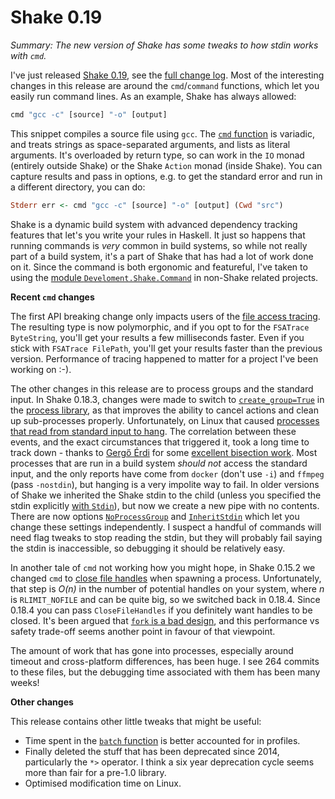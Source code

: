 # Shake 0.19

_Summary: The new version of Shake has some tweaks to how stdin works with `cmd`._

I've just released [Shake 0.19](https://shakebuild.com/), see the [full change log](https://github.com/ndmitchell/shake/blob/master/CHANGES.txt). Most of the interesting changes in this release are around the `cmd`/`command` functions, which let you easily run command lines. As an example, Shake has always allowed:

```haskell
cmd "gcc -c" [source] "-o" [output]
```

This snippet compiles a source file using `gcc`. The [`cmd` function](https://hackage.haskell.org/package/shake/docs/Development-Shake-Command.html#v:cmd) is variadic, and treats strings as space-separated arguments, and lists as literal arguments. It's overloaded by return type, so can work in the `IO` monad (entirely outside Shake) or the Shake `Action` monad (inside Shake). You can capture results and pass in options, e.g. to get the standard error and run in a different directory, you can do:

```haskell
Stderr err <- cmd "gcc -c" [source] "-o" [output] (Cwd "src")
```

Shake is a dynamic build system with advanced dependency tracking features that let's you write your rules in Haskell. It just so happens that running commands is _very_ common in build systems, so while not really part of a build system, it's a part of Shake that has had a lot of work done on it. Since the command is both ergonomic and featureful, I've taken to using the [module `Develoment.Shake.Command`](https://hackage.haskell.org/package/shake/docs/Development-Shake-Command.html) in non-Shake related projects.

**Recent `cmd` changes**

The first API breaking change only impacts users of the [file access tracing](https://neilmitchell.blogspot.com/2020/05/file-tracing.html). The resulting type is now polymorphic, and if you opt to for the `FSATrace ByteString`, you'll get your results a few milliseconds faster. Even if you stick with `FSATrace FilePath`, you'll get your results faster than the previous version. Performance of tracing happened to matter for a project I've been working on :-).

The other changes in this release are to process groups and the standard input. In Shake 0.18.3, changes were made to switch to [`create_group=True`](https://hackage.haskell.org/package/process/docs/System-Process.html#t:CreateProcess) in the [process library](https://hackage.haskell.org/package/process), as that improves the ability to cancel actions and clean up sub-processes properly. Unfortunately, on Linux that caused [processes that read from standard input to hang](https://github.com/ndmitchell/shake/issues/748). The correlation between these events, and the exact circumstances that triggered it, took a long time to track down - thanks to [Gergő Érdi](https://gergo.erdi.hu/) for some [excellent bisection work](https://github.com/ndmitchell/shake/issues/748#issuecomment-596450021). Most processes that are run in a build system _should not_ access the standard input, and the only reports have come from `docker` (don't use `-i`) and `ffmpeg` (pass `-nostdin`), but hanging is a very impolite way to fail. In older versions of Shake we inherited the Shake stdin to the child (unless you specified the stdin explicitly [with `Stdin`](https://hackage.haskell.org/package/shake/docs/Development-Shake.html#v:Stdin)), but now we create a new pipe with no contents. There are now options [`NoProcessGroup`](https://hackage.haskell.org/package/shake/docs/Development-Shake.html#v:NoProcessGroup) and [`InheritStdin`](https://hackage.haskell.org/package/shake/docs/Development-Shake.html#v:InheritStdin) which let you change these settings independently. I suspect a handful of commands will need flag tweaks to stop reading the stdin, but they will probably fail saying the stdin is inaccessible, so debugging it should be relatively easy.

In another tale of `cmd` not working how you might hope, in Shake 0.15.2 we changed `cmd` to [close file handles](https://hackage.haskell.org/package/process-1.6.9.0/docs/System-Process.html#v:close_fds) when spawning a process. Unfortunately, that step is _O(n)_ in the number of potential handles on your system, where _n_ is `RLIMIT_NOFILE` and can be quite big, so we switched back in 0.18.4. Since 0.18.4 you can pass `CloseFileHandles` if you definitely want handles to be closed. It's been argued that [`fork` is a bad design](https://www.microsoft.com/en-us/research/publication/a-fork-in-the-road/), and this performance vs safety trade-off seems another point in favour of that viewpoint.

The amount of work that has gone into processes, especially around timeout and cross-platform differences, has been huge. I see 264 commits to these files, but the debugging time associated with them has been many weeks!

**Other changes**

This release contains other little tweaks that might be useful:

* Time spent in the [`batch` function](https://hackage.haskell.org/package/shake/docs/Development-Shake.html#v:batch) is better accounted for in profiles.
* Finally deleted the stuff that has been deprecated since 2014, particularly the `*>` operator. I think a six year deprecation cycle seems more than fair for a pre-1.0 library.
* Optimised modification time on Linux.
